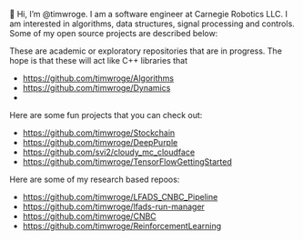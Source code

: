 👋 Hi, I’m @timwroge. I am a software engineer at Carnegie Robotics LLC. I am interested in algorithms, data structures, signal processing and controls. Some of my open source projects are described below:


These are academic or exploratory repositories that are in progress. The hope is that these will act like C++ libraries that 
* https://github.com/timwroge/Algorithms
* https://github.com/timwroge/Dynamics
* 

Here are some fun projects that you can check out:
* https://github.com/timwroge/Stockchain
* https://github.com/timwroge/DeepPurple
* https://github.com/svi2/cloudy_mc_cloudface
* https://github.com/timwroge/TensorFlowGettingStarted


Here are some of my research based repoos:
* https://github.com/timwroge/LFADS_CNBC_Pipeline
* https://github.com/timwroge/lfads-run-manager
* https://github.com/timwroge/CNBC
* https://github.com/timwroge/ReinforcementLearning

